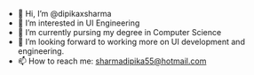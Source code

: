 - 👋 Hi, I’m @dipikaxsharma
- 👀 I’m interested in UI Engineering
- 🌱 I’m currently pursing my degree in Computer Science
- 💞️ I’m looking forward to working more on UI development and engineering.
- 📫 How to reach me: sharmadipika55@hotmail.com

<!---
dipikaxsharma/dipikaxsharma is a ✨ special ✨ repository because its `README.md` (this file) appears on your GitHub profile.
You can click the Preview link to take a look at your changes.
--->
